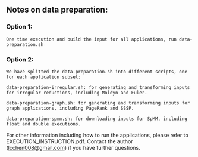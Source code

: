 ## Notes on data preparation:

### Option 1: 
    One time execution and build the input for all applications, run data-preparation.sh 

### Option 2: 
    We have splitted the data-preparation.sh into different scripts, one for each application subset:

    data-preparation-irregular.sh: for generating and transforming inputs for irregular reductions, including Moldyn and Euler.

    data-preparation-graph.sh: for generating and transforming inputs for graph applications, including PageRank and SSSP.

    data-preparation-spmm.sh: for downloading inputs for SpMM, including float and double executions.

   For other information including how to run the applications, please refer to EXECUTION_INSTRUCTION.pdf.
   Contact the author (lcchen008@gmail.com) if you have further questions.

